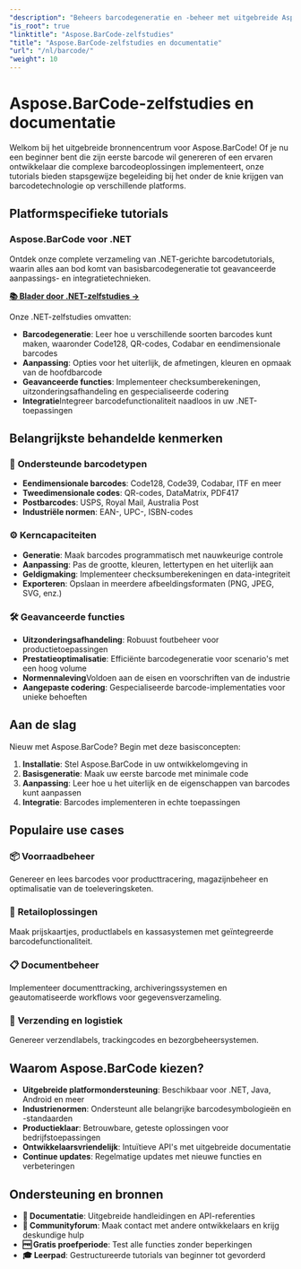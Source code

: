 ```yaml
---
"description": "Beheers barcodegeneratie en -beheer met uitgebreide Aspose.BarCode-tutorials. Leer barcodes maken, aanpassen en integreren op verschillende platforms."
"is_root": true
"linktitle": "Aspose.BarCode-zelfstudies"
"title": "Aspose.BarCode-zelfstudies en documentatie"
"url": "/nl/barcode/"
"weight": 10
---
```


# Aspose.BarCode-zelfstudies en documentatie

Welkom bij het uitgebreide bronnencentrum voor Aspose.BarCode! Of je nu een beginner bent die zijn eerste barcode wil genereren of een ervaren ontwikkelaar die complexe barcodeoplossingen implementeert, onze tutorials bieden stapsgewijze begeleiding bij het onder de knie krijgen van barcodetechnologie op verschillende platforms.

## Platformspecifieke tutorials

### Aspose.BarCode voor .NET
Ontdek onze complete verzameling van .NET-gerichte barcodetutorials, waarin alles aan bod komt van basisbarcodegeneratie tot geavanceerde aanpassings- en integratietechnieken.

**[📚 Blader door .NET-zelfstudies →](/barcode/net/)**

Onze .NET-zelfstudies omvatten:
- **Barcodegeneratie**: Leer hoe u verschillende soorten barcodes kunt maken, waaronder Code128, QR-codes, Codabar en eendimensionale barcodes
- **Aanpassing**: Opties voor het uiterlijk, de afmetingen, kleuren en opmaak van de hoofdbarcode
- **Geavanceerde functies**: Implementeer checksumberekeningen, uitzonderingsafhandeling en gespecialiseerde codering
- **Integratie**Integreer barcodefunctionaliteit naadloos in uw .NET-toepassingen

## Belangrijkste behandelde kenmerken

### 🎯 **Ondersteunde barcodetypen**
- **Eendimensionale barcodes**: Code128, Code39, Codabar, ITF en meer
- **Tweedimensionale codes**: QR-codes, DataMatrix, PDF417
- **Postbarcodes**: USPS, Royal Mail, Australia Post
- **Industriële normen**: EAN-, UPC-, ISBN-codes

### ⚙️ **Kerncapaciteiten**
- **Generatie**: Maak barcodes programmatisch met nauwkeurige controle
- **Aanpassing**: Pas de grootte, kleuren, lettertypen en het uiterlijk aan
- **Geldigmaking**: Implementeer checksumberekeningen en data-integriteit
- **Exporteren**: Opslaan in meerdere afbeeldingsformaten (PNG, JPEG, SVG, enz.)

### 🛠️ **Geavanceerde functies**
- **Uitzonderingsafhandeling**: Robuust foutbeheer voor productietoepassingen
- **Prestatieoptimalisatie**: Efficiënte barcodegeneratie voor scenario's met een hoog volume
- **Normennaleving**Voldoen aan de eisen en voorschriften van de industrie
- **Aangepaste codering**: Gespecialiseerde barcode-implementaties voor unieke behoeften

## Aan de slag

Nieuw met Aspose.BarCode? Begin met deze basisconcepten:

1. **Installatie**: Stel Aspose.BarCode in uw ontwikkelomgeving in
2. **Basisgeneratie**: Maak uw eerste barcode met minimale code
3. **Aanpassing**: Leer hoe u het uiterlijk en de eigenschappen van barcodes kunt aanpassen
4. **Integratie**: Barcodes implementeren in echte toepassingen

## Populaire use cases

### 📦 **Voorraadbeheer**
Genereer en lees barcodes voor producttracering, magazijnbeheer en optimalisatie van de toeleveringsketen.

### 🏪 **Retailoplossingen**
Maak prijskaartjes, productlabels en kassasystemen met geïntegreerde barcodefunctionaliteit.

### 📋 **Documentbeheer**
Implementeer documenttracking, archiveringssystemen en geautomatiseerde workflows voor gegevensverzameling.

### 🚚 **Verzending en logistiek**
Genereer verzendlabels, trackingcodes en bezorgbeheersystemen.

## Waarom Aspose.BarCode kiezen?

- **Uitgebreide platformondersteuning**: Beschikbaar voor .NET, Java, Android en meer
- **Industrienormen**: Ondersteunt alle belangrijke barcodesymbologieën en -standaarden
- **Productieklaar**: Betrouwbare, geteste oplossingen voor bedrijfstoepassingen
- **Ontwikkelaarsvriendelijk**: Intuïtieve API's met uitgebreide documentatie
- **Continue updates**: Regelmatige updates met nieuwe functies en verbeteringen

## Ondersteuning en bronnen

- **📖 Documentatie**: Uitgebreide handleidingen en API-referenties
- **💬 Communityforum**: Maak contact met andere ontwikkelaars en krijg deskundige hulp
- **🆓 Gratis proefperiode**: Test alle functies zonder beperkingen
- **🎓 Leerpad**: Gestructureerde tutorials van beginner tot gevorderd